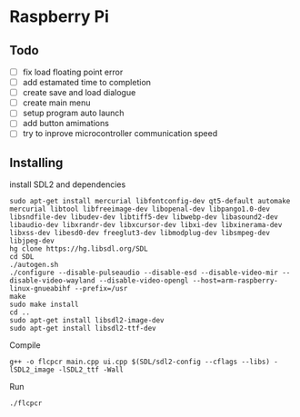 # Raspberry Pi
##  Todo
- [ ] fix load floating point error
- [ ] add estamated time to completion
- [ ] create save and load dialogue
- [ ] create main menu
- [ ] setup program auto launch
- [ ] add button amimations
- [ ] try to inprove microcontroller communication speed
## Installing
install SDL2 and dependencies
```
sudo apt-get install mercurial libfontconfig-dev qt5-default automake mercurial libtool libfreeimage-dev libopenal-dev libpango1.0-dev libsndfile-dev libudev-dev libtiff5-dev libwebp-dev libasound2-dev libaudio-dev libxrandr-dev libxcursor-dev libxi-dev libxinerama-dev libxss-dev libesd0-dev freeglut3-dev libmodplug-dev libsmpeg-dev libjpeg-dev
hg clone https://hg.libsdl.org/SDL
cd SDL
./autogen.sh
./configure --disable-pulseaudio --disable-esd --disable-video-mir --disable-video-wayland --disable-video-opengl --host=arm-raspberry-linux-gnueabihf --prefix=/usr
make
sudo make install
cd ..
sudo apt-get install libsdl2-image-dev
sudo apt-get install libsdl2-ttf-dev
```
Compile
```
g++ -o flcpcr main.cpp ui.cpp $(SDL/sdl2-config --cflags --libs) -lSDL2_image -lSDL2_ttf -Wall
```
Run
```
./flcpcr
```
